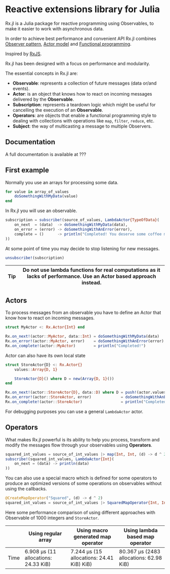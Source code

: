 # Reactive extensions library for Julia

Rx.jl is a Julia package for reactive programming using Observables, to make it easier to work with asynchronous data.

In order to achieve best performance and convenient API Rx.jl combines [Observer pattern](https://en.wikipedia.org/wiki/Observer_pattern), [Actor model](https://en.wikipedia.org/wiki/Actor_model) and [Functional programming](https://en.wikipedia.org/wiki/Functional_programming).

Inspired by [RxJS](https://github.com/ReactiveX/rxjs).

Rx.jl has been designed with a focus on performance and modularity.

The essential concepts in Rx.jl are:

- __Observable__: represents a collection of future messages (data or/and events).
- __Actor__: is an object that knows how to react on incoming messages delivered by the __Observable__.
- __Subscription__: represents a teardown logic which might be useful for cancelling the execution of an __Observable__.
- __Operators__: are objects that enable a functional programming style to dealing with collections with operations like `map`, `filter`, `reduce`, etc.
- __Subject__: the way of multicasting a message to multiple Observers.

## Documentation

A full documentation is available at ???

## First example

Normally you use an arrays for processing some data.

```Julia
for value in array_of_values
    doSomethingWithMyData(value)
end
```

In Rx.jl you will use an observable.

```Julia
subscription = subscribe!(source_of_values, LambdaActor{TypeOfData}(
    on_next  = (data)  -> doSomethingWithMyData(data),
    on_error = (error) -> doSomethingWithAnError(error),
    complete = ()      -> println("Completed! You deserve some coffee man")
))
```

At some point of time you may decide to stop listening for new messages.

```Julia
unsubscribe!(subscription)
```

| Tip | Do not use lambda functions for real computations as it lacks of performance. Use an Actor based approach instead. |
| --- | - |

## Actors

To process messages from an observable you have to define an Actor that know how to react on incoming messages.

```Julia
struct MyActor <: Rx.Actor{Int} end

Rx.on_next!(actor::MyActor, data::Int) = doSomethingWithMyData(data)
Rx.on_error!(actor::MyActor, error)    = doSomethingWithAnError(error)
Rx.on_complete!(actor::MyActor)        = println("Completed!")
```

Actor can also have its own local state

```Julia
struct StoreActor{D} <: Rx.Actor{}
    values::Array{D, 1}

    StoreActor{D}() where D = new(Array{D, 1}())
end

Rx.on_next!(actor::StoreActor{D}, data::D) where D = push!(actor.values, data)
Rx.on_error!(actor::StoreActor, error)             = doSomethingWithAnError(error)
Rx.on_complete!(actor::StoreActor)                 = println("Completed: $(actor.values)")
```

For debugging purposes you can use a general `LambdaActor` actor.

## Operators

What makes Rx.jl powerful is its ability to help you process, transform and modify the messages flow through your observables using __Operators__.

```Julia
squared_int_values = source_of_int_values |> map(Int, Int, (d) -> d ^ 2)
subscribe!(squared_int_values, LambdaActor{Int}(
    on_next = (data) -> println(data)
))
```

You can also use a special macro which is defined for some operators to produce an optimized versions of some operations on observables without using the callbacks.

```Julia
@CreateMapOperator("Squared", (d) -> d ^ 2)
squared_int_values = source_of_int_values |> SquaredMapOperator{Int, Int}()
```

Here some performance comparison of using different approaches with Observable of 1000 integers and `StoreActor`.

|      | Using regular array | Using macro generated map operator | Using lambda based map operator |
|------|---------------------|------------------------------------|---------------------------------|
| Time |6.908 μs (11 allocations: 24.33 KiB)|7.244 μs (15 allocations: 24.41 KiB) KiB)|80.367 μs (2483 allocations: 62.98 KiB)|
